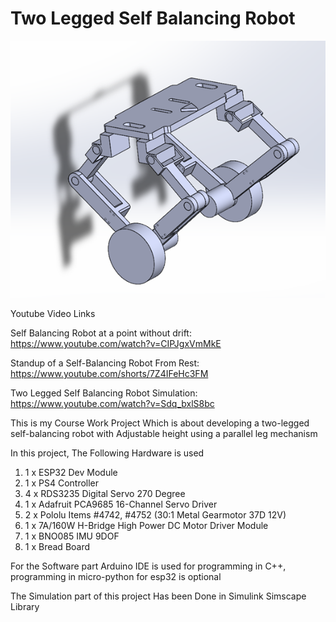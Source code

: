 # Two Legged Self Balancing Robot

![image](Images/Solid_assembly_image.png)

Youtube Video Links 

Self Balancing Robot at a point without drift: https://www.youtube.com/watch?v=CIPJgxVmMkE

Standup of a Self-Balancing Robot From Rest: https://www.youtube.com/shorts/7Z4IFeHc3FM

Two Legged Self Balancing Robot Simulation: https://www.youtube.com/watch?v=Sdq_bxlS8bc

This is my Course Work Project Which is about developing a two-legged self-balancing robot with Adjustable height using a parallel leg mechanism

In this project, The Following Hardware is used

1. 1 x ESP32 Dev Module  
2. 1 x PS4 Controller
3. 4 x RDS3235 Digital Servo 270 Degree
4. 1 x Adafruit PCA9685 16-Channel Servo Driver
5. 2 x Pololu Items #4742, #4752 (30:1 Metal Gearmotor 37D 12V)
6. 1 x 7A/160W H-Bridge High Power DC Motor Driver Module
7. 1 x BNO085 IMU 9DOF
8. 1 x Bread Board

For the Software part Arduino IDE is used for programming in C++, programming in micro-python for esp32 is optional


The Simulation part of this project Has been Done in Simulink Simscape Library


